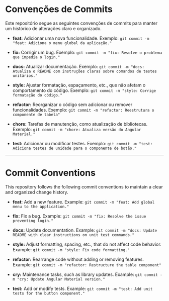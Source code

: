 # Convenções de Commits

Este repositório segue as seguintes convenções de commits para manter um histórico de alterações claro e organizado.

- **feat:** Adicionar uma nova funcionalidade.
  Exemplo: `git commit -m "feat: Adiciona o menu global da aplicação."`

- **fix:** Corrigir um bug.
  Exemplo: `git commit -m "fix: Resolve o problema que impedia o login."`

- **docs:** Atualizar documentação.
  Exemplo: `git commit -m "docs: Atualiza o README com instruções claras sobre comandos de testes unitários."`

- **style:** Ajustar formatação, espaçamento, etc., que não afetam o comportamento do código.
  Exemplo: `git commit -m "style: Corrige formatação do código."`

- **refactor:** Reorganizar o código sem adicionar ou remover funcionalidades.
  Exemplo: `git commit -m "refactor: Reestrutura o componente de tabela"`

- **chore:** Tarefas de manutenção, como atualização de bibliotecas.
  Exemplo: `git commit -m "chore: Atualiza versão do Angular Material."`

- **test:** Adicionar ou modificar testes.
  Exemplo: `git commit -m "test: Adiciona testes de unidade para o componente de botão."`

---

# Commit Conventions

This repository follows the following commit conventions to maintain a clear and organized change history.

- **feat:** Add a new feature.
  Example: `git commit -m "feat: Add global menu to the application."`

- **fix:** Fix a bug.
  Example: `git commit -m "fix: Resolve the issue preventing login."`

- **docs:** Update documentation.
  Example: `git commit -m "docs: Update README with clear instructions on unit test commands."`

- **style:** Adjust formatting, spacing, etc., that do not affect code behavior.
  Example: `git commit -m "style: Fix code formatting."`

- **refactor:** Rearrange code without adding or removing features.
  Example: `git commit -m "refactor: Restructure the table component"`

- **cry:** Maintenance tasks, such as library updates.
  Example: `git commit -m "cry: Update Angular Material version."`

- **test:** Add or modify tests.
  Example: `git commit -m "test: Add unit tests for the button component."`
